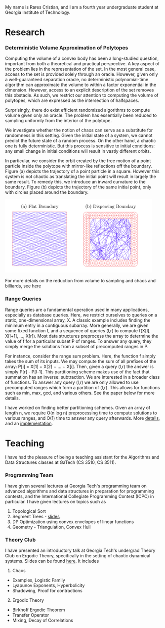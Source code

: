 My name is Rares Cristian, and I am a fourth year undergraduate student at Georgia Institute of Technology.

# Research 

### Deterministic Volume Approximation of Polytopes


Computing the volume of a convex body has been a long-studied question, important from both a theoretical and practical perspective. A key aspect of the problem lies in the representation of the set. In the most general case, access to the set is provided solely through an oracle. However, given only a well-guaranteed separation oracle, no deterministic polynomial-time algorithm can approximate the volume to within a factor exponential in the dimension. However, access to an explicit description of the set removes this obstacle. As such, we restrict our attention to computing the volume of polytopes, which are expressed as the intersection of halfspaces.

Surprisingly, there do exist efficient randomized algorithms to compute volume given only an oracle. The problem has essentially been reduced to sampling uniformly from the interior of the polytope.

We investigate whether the notion of chaos can serve as a substitute for randomness in this setting. Given the initial state of a system, we cannot predict the future state of a random process. On the other hand, a chaotic one is fully deterministic. But this process is sensitive to initial conditions: any small change in initial conditions will result in vastly different orbits. 


In particular, we consider the orbit created by the free motion of a point particle inside the polytope with mirror-like reflections off the boundary. Figure (a) depicts the trajectory of a point particle in a square. However this system is not chaotic as translating the initial point will result in largely the same result. To remedy this, we introduce an inward curvature to the boundary. Figure (b) depicts the trajectory of the same initial point, only with circles placed around the boundary.

<img src="images/billiards.png" alt="hi" class="inline"/>

For more details on the reduction from volume to sampling and chaos and billiards, see [here](https://raresc21.github.io/Profile/pdf/Deterministic_Volume_Approximation.pdf)

### Range Queries

Range queries are a fundamental operation used in many applications, especially as database queries. Here, we restrict ourselves to queries on a static, one-dimensional array, X. A classic example includes finding the minimum entry in a contiguous subarray. More generally, we are given some fixed function f, and a sequence of queries (l,r) to compute f(X[l], X[l+1], ..., X[r]). Most data structures preprocess the array to determine the value of f for a particular subset P of ranges. To answer any query, they simply merge the solutions from a subset of precomputed ranges in P. 

For instance, consider the range sum problem. Here, the function f simply takes the sum of its inputs. We may compute the sum of all prefixes of the array: P[i] = X[1] + X[2] + ... + X[i]. Then, given a query (l,r) the answer is simply P[r] - P[l-1]. This partitioning scheme makes use of the fact that summation has an inverse: subtraction. We are interested in a broader class of functions. To answer any query (l,r) we are only allowed to use precomputed ranges which form a partition of (l,r). This allows for functions such as min, max, gcd, and various others. See the paper below for more details.

I have worked on finding better partitioning schemes. Given an array of length n, we require O(n log n) preprocessing time to compute solutions to various ranges, and O(1) time to answer any query afterwards. More [details](https://raresc21.github.io/Profile/pdf/Range_Queries.pdf), and an [implementation](https://github.com/RaresC21/Data-Structures/blob/master/NovelRangeQuery/NovelRangeQuery.cpp).



# Teaching

I have had the pleasure of being a teaching assistant for the Algorithms and Data Structures classes at GaTech (CS 3510, CS 3511).

### Programming Team

I have given several lectures at Georgia Tech's programming team on advanced algorithms and data structures in preparation for programming contests, and the International Collegiate Programming Contest (ICPC) in particular. I have given lectures on topics such as

1. Topological Sort
2. Segment Trees - [slides](https://raresc21.github.io/Profile/pdf/segment_tree.pdf)
3. DP Optimization using convex envelopes of linear functions
4. Geometry - Triangulation, Convex Hull

### Theory Club 

I have presented an introductory talk at Georgia Tech's undergrad Theory Club on Ergodic Theory, specifically in the setting of chaotic dynamical systems. Slides can be found [here](https://raresc21.github.io/Profile/pdf/IntroductionErgodicTheory.pdf). It includes 

1. Chaos
- Examples, Logistic Family
- Lyapunov Exponents, Hyperbolicity
- Shadowing, Proof for contractions
2. Ergodic Theory
- Birkhoff Ergodic Theorem
- Transfer Operator
- Mixing, Decay of Correlations
